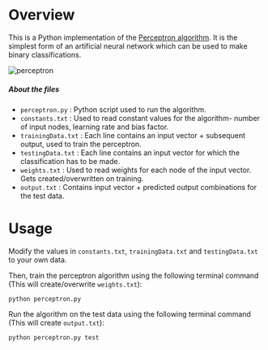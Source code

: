 # Overview
This is a Python implementation of the <a href="https://en.wikipedia.org/wiki/Perceptron#Learning_algorithm">Perceptron algorithm</a>. It is the simplest form of an artificial neural network which can be used to make binary classifications.

![perceptron](https://raw.githubusercontent.com/ckjoshi9/Perceptron/master/images/perceptron.png)

##### About the files
* `perceptron.py` : Python script used to run the algorithm.
* `constants.txt` : Used to read constant values for the algorithm- number of input nodes, learning rate and bias factor.
* `trainingData.txt` : Each line contains an input vector + subsequent output, used to train the perceptron.
* `testingData.txt` : Each line contains an input vector for which the classification has to be made. 
* `weights.txt` : Used to read weights for each node of the input vector. Gets created/overwritten on training.
* `output.txt` : Contains input vector + predicted output combinations for the test data.

# Usage
Modify the values in `constants.txt`, `trainingData.txt` and `testingData.txt` to your own data.

Then, train the perceptron algorithm using the following terminal command (This will create/overwrite `weights.txt`):
```
python perceptron.py
```

Run the algorithm on the test data using the following terminal command (This will create `output.txt`):
```
python perceptron.py test
```
